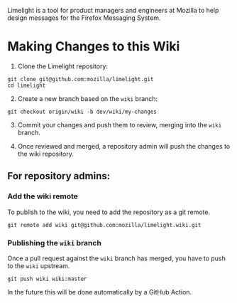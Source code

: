 Limelight is a tool for product managers and engineers at Mozilla to help design messages for the Firefox Messaging System.

# Making Changes to this Wiki

1. Clone the Limelight repository:

```
git clone git@github.com:mozilla/limelight.git
cd limelight
```

2. Create a new branch based on the `wiki` branch:

```
git checkout origin/wiki -b dev/wiki/my-changes
```

3. Commit your changes and push them to review, merging into the `wiki` branch.

4. Once reviewed and merged, a repository admin will push the changes to the wiki repository.

## For repository admins:

### Add the wiki remote

To publish to the wiki, you need to add the repository as a git remote.

```
git remote add wiki git@github.com:mozilla/limelight.wiki.git
```

### Publishing the `wiki` branch

Once a pull request against the `wiki` branch has merged, you have to push to the `wiki` upstream.

```
git push wiki wiki:master
```

In the future this will be done automatically by a GitHub Action.
